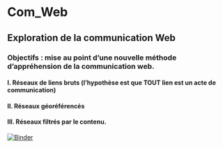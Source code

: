 # Com_Web
## Exploration de la communication Web
### Objectifs : mise au point d’une nouvelle méthode d’appréhension de la communication web.

#### I. Réseaux de liens bruts (l’hypothèse est que TOUT lien est un acte de communication)
#### II. Réseaux géoréférencés
#### III. Réseaux filtrés par le contenu. 


[![Binder](https://mybinder.org/badge_logo.svg)](https://mybinder.org/v2/gh/Aziguy/Com_Web/master)
